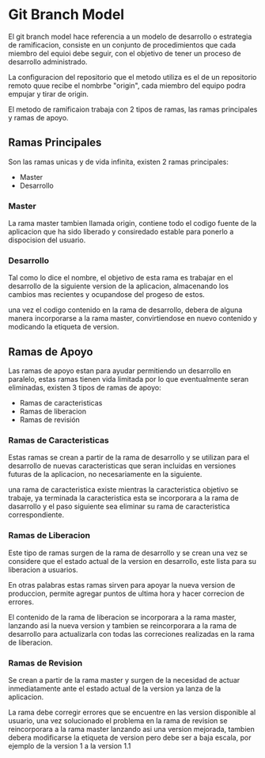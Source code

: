 # Git Branch Model
El git branch model hace referencia a un modelo de desarrollo o estrategia de ramificacion, consiste en un conjunto de procedimientos que cada miembro del equioi debe seguir, con el objetivo de tener un proceso de desarrollo administrado.

La configuracion del repositorio que el metodo utiliza es el de un repositorio remoto quue recibe el nombrbe "origin", cada miembro del equipo podra empujar y tirar de origin.

El metodo de ramificaion trabaja con 2 tipos de ramas, las ramas principales y ramas de apoyo.
## Ramas Principales
Son las ramas unicas y de vida infinita, existen 2 ramas principales:
- Master
- Desarrollo
### Master
La rama master tambien llamada origin, contiene todo el codigo fuente de la aplicacion que ha sido liberado y consiredado estable para ponerlo a dispocision del usuario.
### Desarrollo
Tal como lo dice el nombre, el objetivo de esta rama es trabajar en el desarrollo de la siguiente version de la aplicacion, almacenando los cambios mas recientes y ocupandose del progeso de estos.

una vez el codigo contenido en la rama de desarrollo, debera de alguna manera incorporarse a la rama master, convirtiendose en nuevo contenido y modicando la etiqueta de version.
## Ramas de Apoyo
Las ramas de apoyo estan para ayudar permitiendo un desarrollo en paralelo, estas ramas tienen vida limitada por lo que eventualmente seran eliminadas, existen 3 tipos de ramas de apoyo:
- Ramas de caracteristicas
- Ramas de liberacion
- Ramas de revisión
### Ramas de Caracteristicas
Estas ramas se crean a partir de la rama de desarrollo y se utilizan para el desarrollo de nuevas caracteristicas que seran incluidas en versiones futuras de la aplicacion, no necesariamente en la siguiente.

una rama de caracteristica existe mientras la caracteristica objetivo se trabaje, ya terminada la caracteristica esta se incorporara a la rama de dasarrollo y el paso siguiente sea eliminar su rama de caracteristica correspondiente.
### Ramas de Liberacion
Este tipo de ramas surgen de la rama de desarrollo y se crean una vez se considere que el estado actual de la version en desarrollo, este lista para su liberacion a usuarios. 

En otras palabras estas ramas sirven para apoyar la nueva version de produccion, permite agregar puntos de ultima hora y hacer correcion de errores.

El contenido de la rama de liberacion se incorporara a la rama master, lanzando asi la nueva version y tambien se reincorporara a la rama de desarrollo para actualizarla con todas las correciones realizadas en la rama de liberacion.
### Ramas de Revision 
Se crean a partir de la rama master y surgen de la necesidad de actuar inmediatamente ante el estado actual de la version ya lanza de la aplicacion.

La rama debe corregir errores que se encuentre en las version disponible al usuario, una vez solucionado el problema en la rama de revision se reincorporara a la rama master lanzando asi una version mejorada, tambien debera modificarse la etiqueta de version pero debe ser a baja escala, por ejemplo de la version 1 a la version 1.1